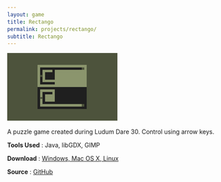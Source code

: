 ```yaml
---
layout: game 
title: Rectango
permalink: projects/rectango/
subtitle: Rectango
---
```


[![Screenshot](/assets/img/rectango_screenshot-small.png)](/assets/img/rectango_screenshot.png)

A puzzle game created during Ludum Dare 30. Control using arrow keys.

**Tools Used**
 : Java, libGDX, GIMP

**Download**
 : [Windows, Mac OS X, Linux](https://github.com/karjonas/RecTango/releases)

**Source**
 : [GitHub](https://github.com/karjonas/RecTango)

